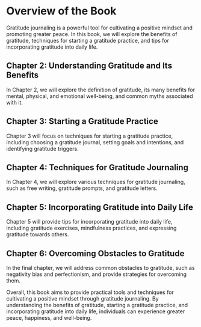 Overview of the Book
==============================================

Gratitude journaling is a powerful tool for cultivating a positive mindset and promoting greater peace. In this book, we will explore the benefits of gratitude, techniques for starting a gratitude practice, and tips for incorporating gratitude into daily life.

Chapter 2: Understanding Gratitude and Its Benefits
---------------------------------------------------

In Chapter 2, we will explore the definition of gratitude, its many benefits for mental, physical, and emotional well-being, and common myths associated with it.

Chapter 3: Starting a Gratitude Practice
----------------------------------------

Chapter 3 will focus on techniques for starting a gratitude practice, including choosing a gratitude journal, setting goals and intentions, and identifying gratitude triggers.

Chapter 4: Techniques for Gratitude Journaling
----------------------------------------------

In Chapter 4, we will explore various techniques for gratitude journaling, such as free writing, gratitude prompts, and gratitude letters.

Chapter 5: Incorporating Gratitude into Daily Life
--------------------------------------------------

Chapter 5 will provide tips for incorporating gratitude into daily life, including gratitude exercises, mindfulness practices, and expressing gratitude towards others.

Chapter 6: Overcoming Obstacles to Gratitude
--------------------------------------------

In the final chapter, we will address common obstacles to gratitude, such as negativity bias and perfectionism, and provide strategies for overcoming them.

Overall, this book aims to provide practical tools and techniques for cultivating a positive mindset through gratitude journaling. By understanding the benefits of gratitude, starting a gratitude practice, and incorporating gratitude into daily life, individuals can experience greater peace, happiness, and well-being.


